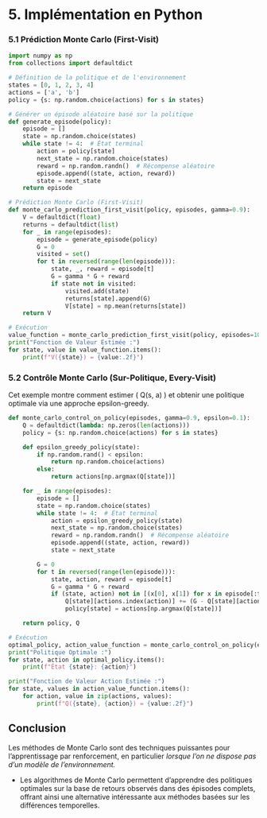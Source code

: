 
# 5. Implémentation en Python

### 5.1 Prédiction Monte Carlo (First-Visit)

```python
import numpy as np
from collections import defaultdict

# Définition de la politique et de l'environnement
states = [0, 1, 2, 3, 4]
actions = ['a', 'b']
policy = {s: np.random.choice(actions) for s in states}

# Générer un épisode aléatoire basé sur la politique
def generate_episode(policy):
    episode = []
    state = np.random.choice(states)
    while state != 4:  # État terminal
        action = policy[state]
        next_state = np.random.choice(states)
        reward = np.random.randn()  # Récompense aléatoire
        episode.append((state, action, reward))
        state = next_state
    return episode

# Prédiction Monte Carlo (First-Visit)
def monte_carlo_prediction_first_visit(policy, episodes, gamma=0.9):
    V = defaultdict(float)
    returns = defaultdict(list)
    for _ in range(episodes):
        episode = generate_episode(policy)
        G = 0
        visited = set()
        for t in reversed(range(len(episode))):
            state, _, reward = episode[t]
            G = gamma * G + reward
            if state not in visited:
                visited.add(state)
                returns[state].append(G)
                V[state] = np.mean(returns[state])
    return V

# Exécution
value_function = monte_carlo_prediction_first_visit(policy, episodes=1000)
print("Fonction de Valeur Estimée :")
for state, value in value_function.items():
    print(f"V({state}) = {value:.2f}")
```

### 5.2 Contrôle Monte Carlo (Sur-Politique, Every-Visit)

Cet exemple montre comment estimer \( Q(s, a) \) et obtenir une politique optimale via une approche epsilon-greedy.

```python
def monte_carlo_control_on_policy(episodes, gamma=0.9, epsilon=0.1):
    Q = defaultdict(lambda: np.zeros(len(actions)))
    policy = {s: np.random.choice(actions) for s in states}

    def epsilon_greedy_policy(state):
        if np.random.rand() < epsilon:
            return np.random.choice(actions)
        else:
            return actions[np.argmax(Q[state])]

    for _ in range(episodes):
        episode = []
        state = np.random.choice(states)
        while state != 4:  # État terminal
            action = epsilon_greedy_policy(state)
            next_state = np.random.choice(states)
            reward = np.random.randn()  # Récompense aléatoire
            episode.append((state, action, reward))
            state = next_state

        G = 0
        for t in reversed(range(len(episode))):
            state, action, reward = episode[t]
            G = gamma * G + reward
            if (state, action) not in [(x[0], x[1]) for x in episode[:t]]:
                Q[state][actions.index(action)] += (G - Q[state][actions.index(action)]) / len(episode)
                policy[state] = actions[np.argmax(Q[state])]

    return policy, Q

# Exécution
optimal_policy, action_value_function = monte_carlo_control_on_policy(episodes=1000)
print("Politique Optimale :")
for state, action in optimal_policy.items():
    print(f"État {state}: {action}")

print("Fonction de Valeur Action Estimée :")
for state, values in action_value_function.items():
    for action, value in zip(actions, values):
        print(f"Q({state}, {action}) = {value:.2f}")
```


## Conclusion

Les méthodes de Monte Carlo sont des techniques puissantes pour l’apprentissage par renforcement, en particulier *lorsque l’on ne dispose pas d’un modèle de l’environnement.*
- Les algorithmes de Monte Carlo permettent d’apprendre des politiques optimales sur la base de retours observés dans des épisodes complets, offrant ainsi une alternative intéressante aux méthodes basées sur les différences temporelles.



